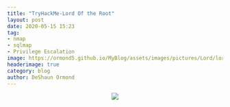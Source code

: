 ```yaml
---
title: "TryHackMe-Lord Of the Root"
layout: post
date: 2020-05-15 15:23
tag:
- nmap
- sqlmap
- Privilege Escalation
image: https://ormond5.github.io/MyBlog/assets/images/pictures/Lord/lord.jpeg
headerimage: true
category: blog
author: DeShaun Ormond
---
```


<p align="center"> 
  <img src="https://media.giphy.com/media/L0q1c7hkE7Cu1obMnN/giphy.gif">
</p>

